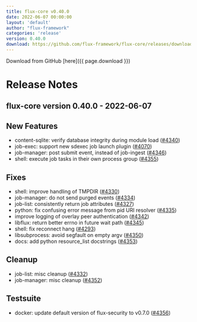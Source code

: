 ```yaml
---
title: flux-core v0.40.0
date: 2022-06-07 00:00:00
layout: 'default'
author: "flux-framework"
categories: 'release'
version: 0.40.0
download: https://github.com/flux-framework/flux-core/releases/download/v0.40.0/flux-core-0.40.0-1.t4.src.rpm
---
```


Download from GitHub [here]({{ page.download }})

# Release Notes

flux-core version 0.40.0 - 2022-06-07
-------------------------------------

## New Features

 * content-sqlite: verify database integrity during module load ([#4340](https://github.com/flux-framework/flux-core/issues/4340))
 * job-exec: support new sdexec job launch plugin  ([#4070](https://github.com/flux-framework/flux-core/issues/4070))
 * job-manager: post submit event, instead of job-ingest ([#4346](https://github.com/flux-framework/flux-core/issues/4346))
 * shell: execute job tasks in their own process group ([#4355](https://github.com/flux-framework/flux-core/issues/4355))

## Fixes

 * shell: improve handling of TMPDIR ([#4330](https://github.com/flux-framework/flux-core/issues/4330))
 * job-manager: do not send purged events ([#4334](https://github.com/flux-framework/flux-core/issues/4334))
 * job-list: consistently return job attributes ([#4327](https://github.com/flux-framework/flux-core/issues/4327))
 * python: fix confusing error message from pid URI resolver ([#4335](https://github.com/flux-framework/flux-core/issues/4335))
 * improve logging of overlay peer authentication ([#4342](https://github.com/flux-framework/flux-core/issues/4342))
 * libflux: return better errno in future wait path ([#4345](https://github.com/flux-framework/flux-core/issues/4345))
 * shell: fix reconnect hang ([#4293](https://github.com/flux-framework/flux-core/issues/4293))
 * libsubprocess: avoid segfault on empty argv ([#4350](https://github.com/flux-framework/flux-core/issues/4350))
 * docs: add python resource_list docstrings ([#4353](https://github.com/flux-framework/flux-core/issues/4353))

## Cleanup

 * job-list: misc cleanup ([#4332](https://github.com/flux-framework/flux-core/issues/4332))
 * job-manager: misc cleanup ([#4352](https://github.com/flux-framework/flux-core/issues/4352))

## Testsuite

 * docker: update default version of flux-security to v0.7.0 ([#4356](https://github.com/flux-framework/flux-core/issues/4356))

